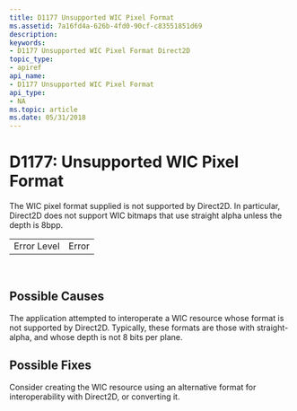 ```yaml
---
title: D1177 Unsupported WIC Pixel Format
ms.assetid: 7a16fd4a-626b-4fd0-90cf-c83551851d69
description: 
keywords:
- D1177 Unsupported WIC Pixel Format Direct2D
topic_type:
- apiref
api_name:
- D1177 Unsupported WIC Pixel Format
api_type:
- NA
ms.topic: article
ms.date: 05/31/2018
---
```


# D1177: Unsupported WIC Pixel Format

The WIC pixel format supplied is not supported by Direct2D. In particular, Direct2D does not support WIC bitmaps that use straight alpha unless the depth is 8bpp.



|             |       |
|-------------|-------|
| Error Level | Error |



 

## Possible Causes

The application attempted to interoperate a WIC resource whose format is not supported by Direct2D. Typically, these formats are those with straight-alpha, and whose depth is not 8 bits per plane.

## Possible Fixes

Consider creating the WIC resource using an alternative format for interoperability with Direct2D, or converting it.

 

 




